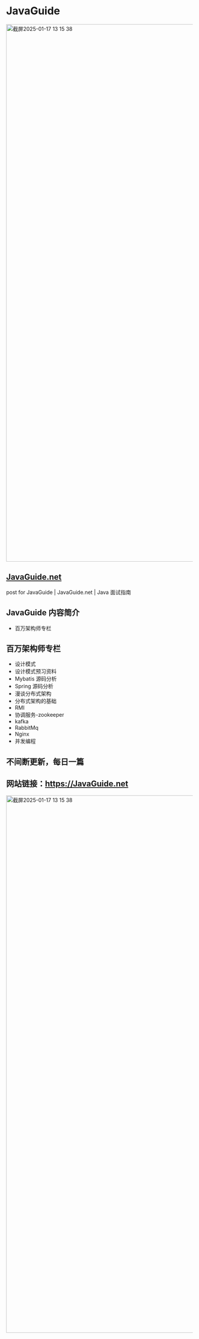 # JavaGuide

<a herf='https://javaGuide.net'>
  
<img width="1448" alt="截屏2025-01-17 13 15 38" src="https://github.com/user-attachments/assets/63a9f104-b64b-4f26-bf7d-0acfe5e40a14" />

</a>

## [JavaGuide.net](https://JavaGuide.net)

post for JavaGuide | JavaGuide.net | Java 面试指南

## JavaGuide 内容简介

- 百万架构师专栏

## 百万架构师专栏

- 设计模式
- 设计模式预习资料
- Mybatis 源码分析
- Spring 源码分析
- 漫谈分布式架构
- 分布式架构的基础
- RMI
- 协调服务-zookeeper
- kafka
- RabbitMq
- Nginx
- 并发编程


## 不间断更新，每日一篇


## 网站链接：https://JavaGuide.net

<img width="1448" alt="截屏2025-01-17 13 15 38" src="https://github.com/user-attachments/assets/63a9f104-b64b-4f26-bf7d-0acfe5e40a14" />


